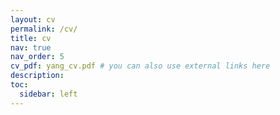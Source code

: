 ```yaml
---
layout: cv
permalink: /cv/
title: cv
nav: true
nav_order: 5
cv_pdf: yang_cv.pdf # you can also use external links here
description:
toc:
  sidebar: left
---
```

